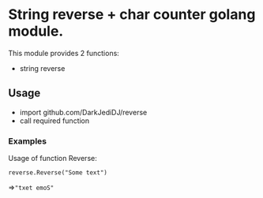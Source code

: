 # String reverse + char counter golang module.
This module provides 2 functions:

* string reverse

## Usage

* import github.com/DarkJediDJ/reverse
* call required function

### Examples

Usage of function Reverse:

`reverse.Reverse("Some text")`

=>`"txet emoS"`


